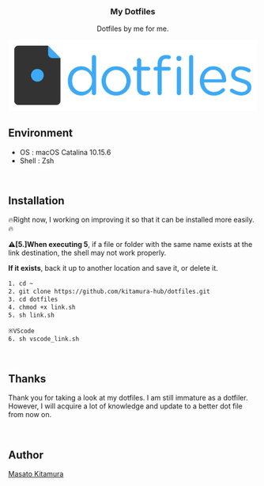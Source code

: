 <br />

<h3 align="center">My Dotfiles</h3>
<p align="center">Dotfiles by me for me.</p>
<img src="img/dotfiles.png" alt="My dotfile">

## Environment

- OS : macOS Catalina 10.15.6
- Shell : Zsh

<br />

## Installation

<p>🔥Right now, I working on improving it so that it can be installed more easily.🔥</p>
<p><strong>⚠︎[5.]When executing 5</strong>, if a file or folder with the same name exists at the link destination, the shell may not work properly.</p>
<p><strong>If it exists</strong>, back it up to another location and save it, or delete it.</p>

```
1. cd ~
2. git clone https://github.com/kitamura-hub/dotfiles.git
3. cd dotfiles
4. chmod +x link.sh
5. sh link.sh

※VScode
6. sh vscode_link.sh
```

<br />

## Thanks

<p>Thank you for taking a look at my dotfiles. I am still immature as a dotfiler. However, I will acquire a lot of knowledge and update to a better dot file from now on.</p>

<br />

## Author

[Masato Kitamura](https://github.com/kitamura-hub)
